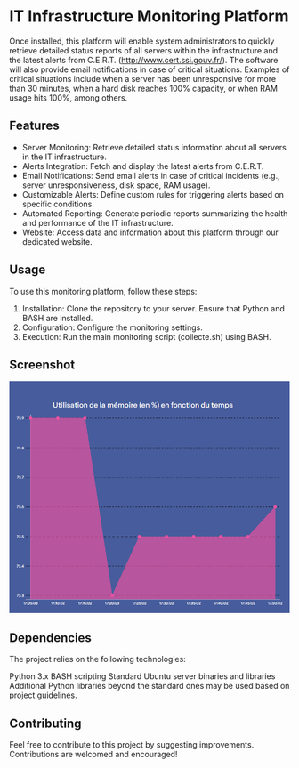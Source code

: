 # IT Infrastructure Monitoring Platform

Once installed, this platform will enable system administrators to quickly retrieve detailed status reports of all servers within the infrastructure and the latest alerts from C.E.R.T. (http://www.cert.ssi.gouv.fr/). The software will also provide email notifications in case of critical situations. Examples of critical situations include when a server has been unresponsive for more than 30 minutes, when a hard disk reaches 100% capacity, or when RAM usage hits 100%, among others.

## Features

- Server Monitoring: Retrieve detailed status information about all servers in the IT infrastructure.
- Alerts Integration: Fetch and display the latest alerts from C.E.R.T.
- Email Notifications: Send email alerts in case of critical incidents (e.g., server unresponsiveness, disk space, RAM usage).
- Customizable Alerts: Define custom rules for triggering alerts based on specific conditions.
- Automated Reporting: Generate periodic reports summarizing the health and performance of the IT infrastructure.
- Website: Access data and information about this platform through our dedicated website.

## Usage

To use this monitoring platform, follow these steps:

1. Installation:
   Clone the repository to your server.
   Ensure that Python and BASH are installed.
2. Configuration:
   Configure the monitoring settings.
3. Execution:
   Run the main monitoring script (collecte.sh) using BASH.

## Screenshot

![Platform](image.png)

## Dependencies

The project relies on the following technologies:

Python 3.x
BASH scripting
Standard Ubuntu server binaries and libraries
Additional Python libraries beyond the standard ones may be used based on project guidelines.

## Contributing

Feel free to contribute to this project by suggesting improvements. Contributions are welcomed and encouraged!

